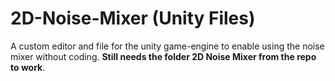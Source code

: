# 2D-Noise-Mixer (Unity Files)

A custom editor and file for the unity game-engine to enable using the noise mixer without coding. <b>Still needs the folder 2D Noise Mixer from the repo to work</b>.